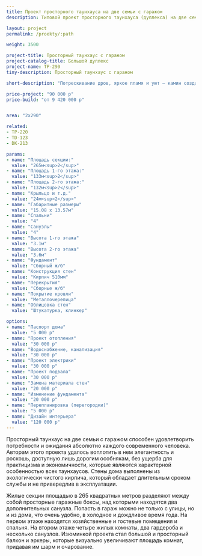 ```yaml
---
title: Проект просторного таунхауса на две семьи с гаражом
description: Типовой проект просторного таунхауса (дуплекса) на две семьи с гаражом, из кирпича, газобетона или пеноблока. Площадь секции&#58; 290 м.кв.

layout: project
permalink: /proekty/:path

weight: 3500

project-title: Просторный таунхаус с гаражом
project-catalog-title: Большой дуплекс
project-name: TP-290
tiny-description: Просторный таунхаус с гаражом

short-description: "Потрескивание дров, яркое пламя и уют – камин создаст романтическое настроение и позволит остаться наедине с самим собой. Просторный таунхаус на две семьи с гаражом. Классический многоскатный дом, в котором эркеры симметрично обрамляют его с двух сторон, наполняя помещения светом и торжественностью. Спальни удобно примыкают к гардеробным, а они в свою очередь переходят в ванную комнату."

price-project: "90 000 р"
price-build: "от 9 420 000 р"


area: "2x290"

related:
- TP-220
- TD-123
- DK-213

params:
- name: "Площадь секции:"
  value: "265м<sup>2</sup>"
- name: "Площадь 1-го этажа:"
  value: "133м<sup>2</sup>"
- name: "Площадь 2-го этажа:"
  value: "132м<sup>2</sup>"
- name: "Крыльцо и т.д."
  value: "24м<sup>2</sup>"
- name: "Габаритные размеры"
  value: "15.08 x 13.57м"
- name: "Спальни"
  value: "4"
- name: "Санузлы"
  value: "4"
- name: "Высота 1-го этажа"
  value: "3.1м"
- name: "Высота 2-го этажа"
  value: "3.6м"
- name: "Фундамент"
  value: "Сборный ж/б"
- name: "Конструкция стен"
  value: "Кирпич 510мм"
- name: "Перекрытия"
  value: "Сборные ж/б"
- name: "Покрытие кровли"
  value: "Металлочерепица"
- name: "Облицовка стен"
  value: "Штукатурка, клинкер"

options:
- name: "Паспорт дома"
  value: "5 000 р"
- name: "Проект отопления"
  value: "30 000 р"
- name: "Водоснабжение, канализация"
  value: "30 000 р"
- name: "Проект электрики"
  value: "30 000 р"
- name: "Проект подвала"
  value: "30 000 р"
- name: "Замена материала стен"
  value: "20 000 р"
- name: "Изменение фундамента"
  value: "20 000 р"
- name: "Перепланировка (перегородки)"
  value: "5 000 р"
- name: "Дизайн интерьера"
  value: "120 000 р"
---
```

Просторный таунхаус на две семьи с гаражом способен удовлетворить потребности и ожидания абсолютно каждого современного человека. Авторам этого проекта удалось воплотить в нем элегантность и роскошь, доступную лишь дорогим особнякам, без ущерба для практицизма и экономичности, которые являются характерной особенностью всех таунхаусов. Стены дома выполнены из экологически чистого кирпича, который обладает длительным сроком службы и не привередлив в эксплуатации.

Жилые секции площадью в 265 квадратных метров разделяют между собой просторные гаражные боксы, над которыми находятся два дополнительных санузла. Попасть в гараж можно не только с улицы, но и из дома, что очень удобно, в холодное и дождливое время года. На первом этаже находятся хозяйственные и гостевые помещения и спальня. На втором этаже четыре жилых комнаты, два гардероба и несколько санузлов. Изюминкой проекта стал большой и просторный балкон и эркеры, которые визуально увеличивают площадь комнат, придавая им шарм и очарование.